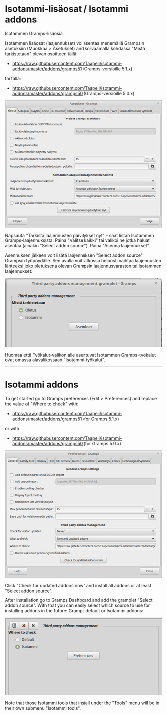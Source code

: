 # Isotammi-lisäosat / Isotammi addons
Isotammen Gramps-lisäosia 

Isotammen lisäosat (laajennukset) voi asentaa menemällä Grampsin asetuksiin  (Muokkaa > Asetukset) and korvaamalla kohdassa "Mistä tarkistetaan" olevan osoitteen tällä:

* https://raw.githubusercontent.com/Taapeli/isotammi-addons/master/addons/gramps51
(Gramps-versioille 5.1.x)

tai tällä:

* https://raw.githubusercontent.com/Taapeli/isotammi-addons/master/addons/gramps50
(Gramps-versioille 5.0.x)

![Asetukset](Asetukset.png)

Napsauta "Tarkista laajennusten päivitykset nyt" - saat listan Isotammen Gramps-laajennuksista. Paina "Valitse kaikki" tai valikoi ne jotka haluat asentaa (ainakin "Select addon source"). Paina "Asenna laajennukset".

Asennuksen jälkeen voit lisätä laajennuksen "Select addon source"  Grampsin työpöydälle. Sen avulla voit jatkossa helposti vaihtaa laajennusten lähteeksi joko oletuksena olevan Grampsin laajennusvaraston tai Isotammen laajennukset:

![Selectsource](Selectsource-fi.png)


Huomaa että Työkalut-valikon alle asentuvat Isotammen Gramps-työkalut ovat omassa alavalikossaan "Isotammi-työkalut".

----------------------
# Isotammi addons

To get started go to Gramps preferences (Edit > Preferences) and replace the value of "Where to check" with:

* https://raw.githubusercontent.com/Taapeli/isotammi-addons/master/addons/gramps51
(for Gramps 5.1.x)

or with

* https://raw.githubusercontent.com/Taapeli/isotammi-addons/master/addons/gramps50
(for Gramps 5.0.x)

![Preferences](Preferences.png)

Click "Check for updated addons now" and install all addons or at least "Select addon source".

After installation go to Gramps Dashboard and add the gramplet "Select addon source". With that you can easily select which source to use for installing addons in the future: Gramps default or Isotammi addons:

![Selectsource](Selectsource.png)

Note that those Isotammi tools that install under the "Tools" menu will be in their own submenu "Isotammi tools".

